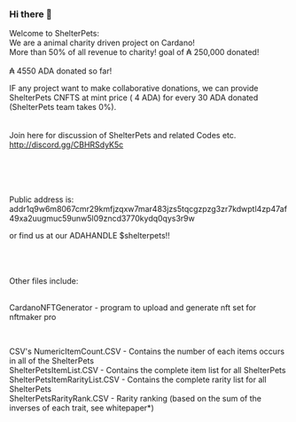 ### Hi there 👋

Welcome to ShelterPets: <br />
We are a animal charity driven project on Cardano!  <br />
More than 50% of all revenue to charity! goal of ₳ 250,000 donated!  <br />
 <br />
 ₳ 4550 ADA donated so far!
 <br />

IF any project want to make collaborative donations, we can provide ShelterPets CNFTS at mint price ( 4 ADA) for every 30 ADA donated (ShelterPets team takes 0%).
 <br />
 <br />
 <br />
  Join here for discussion of ShelterPets and related Codes etc. 
 <br />
 http://discord.gg/CBHRSdyK5c
 <br />
   <br />
  <br />
    <br />
  <br />
 
 Public address is: addr1q9w6m8067cmr29kmfjzqxw7mar483jzs5tqcgzpzg3zr7kdwptl4zp47af49xa2uugmuc59unw5l09zncd3770kydq0qys3r9w   <br />
 
 or find us at our ADAHANDLE $shelterpets!!  <br />
  <br />

  <br />
  <br />
  Other files include:  <br />
   <br />
   
   
   CardanoNFTGenerator - program to upload and generate nft set for nftmaker pro
   
   
   
   <br /> 
  
  CSV's
NumericItemCount.CSV - Contains the number of each items occurs in all of the ShelterPets  <br />
ShelterPetsItemList.CSV - Contains the complete item list for all ShelterPets  <br />
ShelterPetsItemRarityList.CSV - Contains the complete rarity list for all ShelterPets   <br />
ShelterPetsRarityRank.CSV - Rarity ranking (based on the sum of the inverses of each trait, see whitepaper*) <br />








<!--
**ShelterPetsCNFT/ShelterPetsCNFT** is a ✨ _special_ ✨ repository because its `README.md` (this file) appears on your GitHub profile.

Here are some ideas to get you started:

- 🔭 I’m currently working on ...
- 🌱 I’m currently learning ...
- 👯 I’m looking to collaborate on ...
- 🤔 I’m looking for help with ...
- 💬 Ask me about ...
- 📫 How to reach me: ...
- 😄 Pronouns: ...
- ⚡ Fun fact: ...
-->

